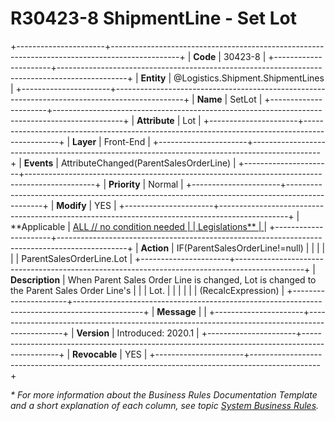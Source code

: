﻿---
erp.type: front-end-business-rule
erp.entity: Logistics.Shipment.ShipmentLines
---

# R30423-8 ShipmentLine - Set Lot
+----------------------+-----------------------------------------------------------------------------------------------+
| **Code**             | 30423-8                                                                                       |
+----------------------+-----------------------------------------------------------------------------------------------+
| **Entity**           | @Logistics.Shipment.ShipmentLines                                                             |
+----------------------+-----------------------------------------------------------------------------------------------+
| **Name**             | SetLot                                                                                        |
+----------------------+-----------------------------------------------------------------------------------------------+
| **Attribute**        | Lot                                                                                           |
+----------------------+-----------------------------------------------------------------------------------------------+
| **Layer**            | Front-End                                                                                     |
+----------------------+-----------------------------------------------------------------------------------------------+
| **Events**           | AttributeChanged(ParentSalesOrderLine)                                                        |
+----------------------+-----------------------------------------------------------------------------------------------+
| **Priority**         | Normal                                                                                        |
+----------------------+-----------------------------------------------------------------------------------------------+
| **Modify**           | YES                                                                                           |
+----------------------+-----------------------------------------------------------------------------------------------+
| **Applicable         | [ALL // no condition needed                                                                   |
| Legislations**       | ](xref:applicable-legislations)                                                               |
+----------------------+-----------------------------------------------------------------------------------------------+
| **Action**           | IF(ParentSalesOrderLine!=null)                                                                |
|                      |                                                                                               |
|                      | ParentSalesOrderLine.Lot                                                                      |
+----------------------+-----------------------------------------------------------------------------------------------+
| **Description**      | When Parent Sales Order Line is changed, Lot is changed to the Parent Sales Order Line\'s     |
|                      | Lot.                                                                                          |
|                      |                                                                                               |
|                      | (RecalcExpression)                                                                            |
+----------------------+-----------------------------------------------------------------------------------------------+
| **Message**          |                                                                                               |
+----------------------+-----------------------------------------------------------------------------------------------+
| **Version**          | Introduced: 2020.1                                                                            |
+----------------------+-----------------------------------------------------------------------------------------------+
| **Revocable**        | YES                                                                                           |
+----------------------+-----------------------------------------------------------------------------------------------+

*\* For more information about the Business Rules Documentation Template and a short explanation of each column, see
topic [System Business Rules](../templates/template-description-system-business-rules.md).*
